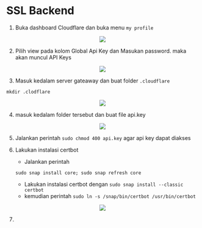 # SSL Backend
1. Buka dashboard Cloudflare dan buka menu  `my profile`
<p align="center">
  <img src="https://github.com/rifaicham/dumbways-report/blob/main/BOOTCAMP-DEVOPS/week1/assets/ssl1.jpg" />
</p>

2. Pilih view pada kolom Global Api Key dan Masukan password. maka akan muncul API Keys
<p align="center">
  <img src="https://github.com/rifaicham/dumbways-report/blob/main/BOOTCAMP-DEVOPS/week1/assets/ssl2.jpg" />
</p>

3. Masuk kedalam server gateaway dan buat folder `.cloudflare`
```
mkdir .clodflare
```
<p align="center">
  <img src="https://github.com/rifaicham/dumbways-report/blob/main/BOOTCAMP-DEVOPS/week1/assets/ssl3.jpg" />
</p>

4. masuk kedalam folder tersebut dan buat file api.key
<p align="center">
  <img src="https://github.com/rifaicham/dumbways-report/blob/main/BOOTCAMP-DEVOPS/week1/assets/ssl4.jpg" />
</p>

5. Jalankan perintah `sudo chmod 400 api.key` agar api key dapat diakses

6. Lakukan instalasi certbot
    - Jalankan perintah 
    ```
    sudo snap install core; sudo snap refresh core
    ```
    - Lakukan instalasi certbot dengan `sudo snap install --classic certbot`
    - kemudian perintah `sudo ln -s /snap/bin/certbot /usr/bin/certbot`
<p align="center">
  <img src="https://github.com/rifaicham/dumbways-report/blob/main/BOOTCAMP-DEVOPS/week1/assets/ssl6.jpg" />
</p>

7. 